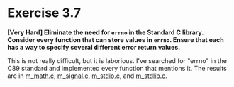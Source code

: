 # Exercise 3.7
__[Very Hard] Eliminate the need for `errno` in the Standard C library.
Consider every function that can store values in `errno`. Ensure that each has
a way to specify several different error return values.__

This is not really difficult, but it is laborious.
I've searched for "errno" in the C89 standard and implemented every function
that mentions it.
The results are in [m_math.c](m_math.c), [m_signal.c](m_signal.c),
[m_stdio.c](m_stdio.c), and [m_stdlib.c](m_stdlib.c).
